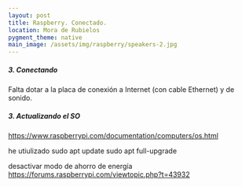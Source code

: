```yaml
---
layout: post
title: Raspberry. Conectado.
location: Mora de Rubielos
pygment_theme: native
main_image: /assets/img/raspberry/speakers-2.jpg
---
```



##### 3. Conectando
Falta dotar a la placa de conexión a Internet (con cable Ethernet) y de sonido.

##### 3. Actualizando el SO
https://www.raspberrypi.com/documentation/computers/os.html

he utiulizado 
sudo apt update
sudo apt full-upgrade


desactivar modo de ahorro de energía
https://forums.raspberrypi.com/viewtopic.php?t=43932
